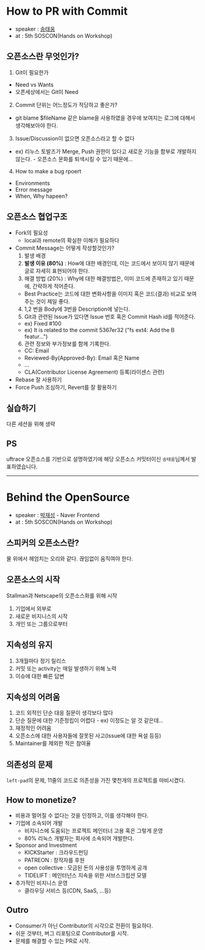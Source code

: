 # How to PR with Commit
- speaker : [송태웅](https://github.com/namhyung/uftrace)
- at : 5th SOSCON(Hands on Workshop)

## 오픈소스란 무엇인가?

1. Git이 필요한가 
  - Need vs Wants
  - 오픈세상에서는 Git이 Need
2. Commit 단위는 어느정도가 적당하고 좋은가?
  - git blame $fileName 같은 blame을 사용하였을 경우에 보여지는 로그에 대해서 생각해보아야 한다.
3. Issue/Discussion이 없으면 오픈소스라고 할 수 없다
  - ex) 리누스 토발즈가 Merge, Push 권한이 있다고 새로운 기능을 함부로 개발하지 않는다. - 오픈소스 문화를 퇴색시킬 수 있기 때문에...
4. How to make a bug rpoert
  - Environments
  - Error message
  - When, Why hapeen?


## 오픈소스 협업구조

- Fork의 필요성
  - local과 remote의 확실한 이해가 필요하다
- Commit Message는 어떻게 작성할것인가?
  1. 발생 배경
  2. **발생 이유 (80%)** : How에 대한 배경인데, 이는 코드에서 보이지 않기 때문에 글로 자세히 표현되어야 한다.
  3. 해결 방법 (20%) : Why에 대한 해결방법은, 이미 코드에 존재하고 있기 때문에, 간략하게 적어준다.
    - Best Practice는 코드에 대한 변화사항을 이미지 혹은 코드(결과) 비교로 보여주는 것이 제일 좋다.
  4. 1,2 번을 Body에 3번을 Description에 넣는다.
  5. Git과 관련된 Issue가 있다면 Issue 번호 혹은 Commit Hash id를 적어준다.
    - ex) Fixed #100
    - ex) It is related to the commit 5367er32 ("fs ext4: Add the B featur...")
  6. 관련 정보와 부가정보를 함께 기록한다.
    - CC: Email
    - Reviewed-By(Approved-By): Email 혹은 Name
    - ...
    - CLA(Contributor License Agreement) 등록(라이센스 관련)
- Rebase 잘 사용하기
- Force Push 조심하기, Revert를 잘 활용하기

## 실습하기
다른 세션을 위해 생략

## PS
uftrace 오픈소스를 기반으로 설명하였기에 해당 오픈소스 커밋터이신 `송태웅`님께서 발표하였습니다.

---

# Behind the OpenSource
- speaker : [박재성](https://github.com/netil) - Naver Frontend
- at : 5th SOSCON(Hands on Workshop)

## 스피커의 오픈소스란?
물 위에서 헤엄치는 오리와 같다. 끊임없이 움직여야 한다.

## 오픈소스의 시작
Stallman과 Netscape의 오픈소스화를 위해 시작

1. 기업에서 외부로
2. 새로운 비지니스의 시작
3. 개인 또는 그룹으로부터

## 지속성의 유지
1. 3개월마다 정기 릴리스
2. 커밋 또는 activity는 매일 발생하기 위해 노력
3. 이슈에 대한 빠른 답변

## 지속성의 어려움
1. 코드 외적인 단순 대응 질문이 생각보다 많다
2. 단순 질문에 대한 기준정립이 어렵다 - ex) 이정도는 알 것 같은데...
3. 재정적인 어려움
4. 오픈소스에 대한 사용자들에 잘못된 사고(Issue에 대한 욕설 등등)
5. Maintainer를 제외한 적은 참여율

## 의존성의 문제
`left-pad`의 문제, 11줄의 코드로 의존성을 가진 몇천개의 프로젝트를 마비시켰다.

## How to monetize?
- 비용과 멀어질 수 없다는 것을 인정하고, 이를 생각해야 한다.
- 기업에 소속되어 개발
  - 비지니스에 도움되는 프로젝트 메인터너 고용 혹은 그렇게 운영
  - 80% 리눅스 개발자는 회사에 소속되어 개발한다.
- Sponsor and Investment
  - KICKStarter : 크라우드펀딩
  - PATREON : 창작자를 후원
  - open collective : 모금된 돈의 사용성을 투명하게 공개
  - TIDELIFT : 메인터넌스 지속을 위한 서브스크립션 모델
- 추가적인 비지니스 운영
  - 클라우딩 서비스 등(CDN, SaaS, ...등) 

## Outro
- Consumer가 아닌 Contributor의 시각으로 전환이 필요하다.
- 쉬운 것부터, 버그 리포팅으로 Contributor를 시작.
- 문제를 해결할 수 있는 PR로 시작.

